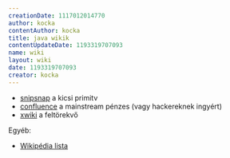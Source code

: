 ```yaml
---
creationDate: 1117012014770 
author: kocka 
contentAuthor: kocka 
title: java wikik 
contentUpdateDate: 1193319707093 
name: wiki 
layout: wiki 
date: 1193319707093 
creator: kocka 
---
```

*   [snipsnap](SnipSnap.html) a kicsi primitv
*   [confluence](confluence.html) a mainstream pénzes (vagy hackereknek ingyért)
*   [xwiki](xwiki.html) a feltörekvő



Egyéb:
*   [Wikipédia lista](http://en.wikipedia.org/wiki/List_of_wiki_software)




